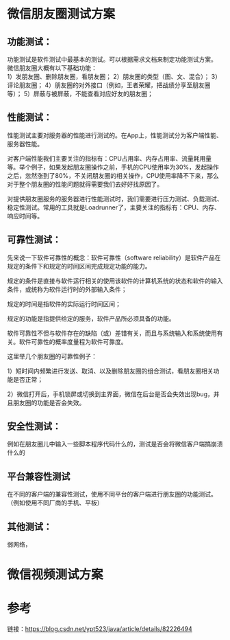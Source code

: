 # 微信朋友圈测试方案

## 功能测试：
功能测试是软件测试中最基本的测试。可以根据需求文档来制定功能测试方案。
微信朋友圈大概有以下基础功能：  
1）发朋友圈、删除朋友圈，看朋友圈；
2）朋友圈的类型（图、文、混合）；
3）评论朋友圈；
4）朋友圈的对外接口（例如，王者荣耀，把战绩分享至朋友圈等）；
5）屏蔽与被屏蔽，不能查看对应好友的朋友圈；

## 性能测试：
性能测试主要对服务器的性能进行测试的。在App上，性能测试分为客户端性能、服务器性能。

对客户端性能我们主要关注的指标有：CPU占用率、内存占用率、流量耗用量等。举个例子，如果发起朋友圈操作之前，手机的CPU使用率为30%，发起操作之后，忽然涨到了80%，不关闭朋友圈的相关操作，CPU使用率降不下来，那么对于整个朋友圈的性能问题就得需要我们去好好找原因了。

对提供朋友圈服务的服务器进行性能测试时，我们需要进行压力测试、负载测试、稳定性测试。常用的工具就是Loadrunner了，主要关注的指标有：CPU、内存、响应时间等。

## 可靠性测试：
先来说一下软件可靠性的概念：软件可靠性（software reliability）是软件产品在规定的条件下和规定的时间区间完成规定功能的能力。

规定的条件是直接与软件运行相关的使用该软件的计算机系统的状态和软件的输入条件，或统称为软件运行时的外部输入条件；

规定的时间是指软件的实际运行时间区间；

规定的功能是指提供给定的服务，软件产品所必须具备的功能。

软件可靠性不但与软件存在的缺陷（或）差错有关，而且与系统输入和系统使用有关。软件可靠性的概率度量程为软件可靠度。

这里举几个朋友圈的可靠性例子：

1）短时间内频繁进行发送、取消、以及删除朋友圈的组合测试，看朋友圈相关功能是否正常；

2）微信打开后，手机锁屏或切换到主界面，微信在后台是否会失效出现bug，并且朋友圈的功能是否会失效。

## 安全性测试：
例如在朋友圈儿中输入一些脚本程序代码什么的，测试是否会将微信客户端搞崩溃什么的
## 平台兼容性测试
在不同的客户端的兼容性测试，使用不同平台的客户端进行朋友圈的功能测试。（例如使用不同厂商的手机、平板）
## 其他测试：
弱网络，


# 微信视频测试方案

# 参考
链接：https://blog.csdn.net/ypt523/java/article/details/82226494
<!--stackedit_data:
eyJoaXN0b3J5IjpbOTU3ODYzMDI1LDE3MTUyNzEwMTksLTEwOT
cyMzYxNTNdfQ==
-->